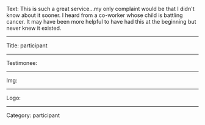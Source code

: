 Text: This is such a great service...my only complaint would be that I didn't know about it sooner. I heard from a co-worker whose child is battling cancer. It may have been more helpful to have had this at the beginning but never knew it existed.

----

Title: participant

----

Testimonee:

----

Img:

----

Logo:

----

Category: participant
